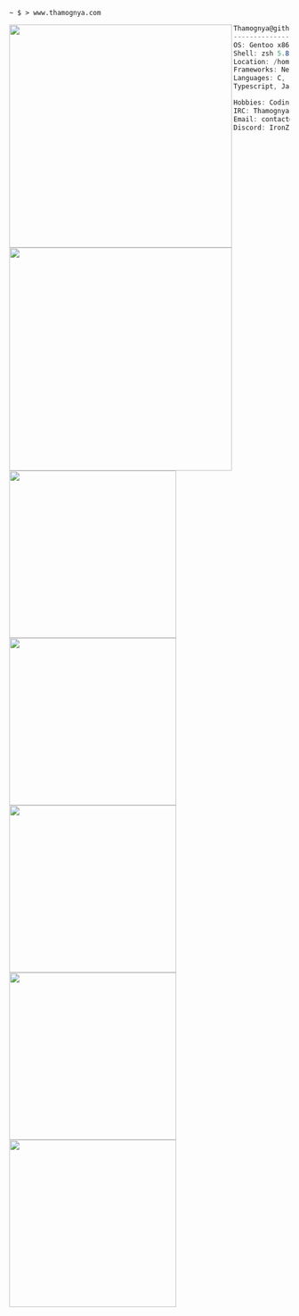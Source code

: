```console
~ $ > www.thamognya.com
```



<img align="left" src="https://github-readme-stats.vercel.app/api?username=Thamognya&count_private=true&show_icons=true&theme=dark" width="400"/>

```csharp
Thamognya@github.com
-------------------------
OS: Gentoo x86_64
Shell: zsh 5.8.1
Location: /home/thamognya
Frameworks: NextJs
Languages: C, C++, Rust, Python,
Typescript, Javascript
```

<img align="left" src="https://github-readme-stats.vercel.app/api/top-langs/?username=Thamognya&langs_count=10&hide=shell&theme=dark" width="400" />

```csharp
Hobbies: Coding, & Manga Reading
IRC: Thamognya
Email: contact@thamognya.com
Discord: IronZoom#5805
```

<div align="left">
   <a href="https://github.com/Thamognya/TFetch" target="_blank"><img src="https://github-readme-stats.vercel.app/api/pin/?username=Thamognya&repo=TFetch&theme=dark" width="300" /></a>
   <a href="https://github.com/Thamognya/UniverseVim" target="_blank"><img src="https://github-readme-stats.vercel.app/api/pin/?username=Thamognya&repo=UniverseVim&theme=dark" width="300" /></a>
   <a href="https://github.com/Thamognya/meaty-rust-kernel" target="_blank"><img src="https://github-readme-stats.vercel.app/api/pin/?username=Thamognya&repo=meaty-rust-kernel&theme=dark" width="300" />
   <a href="https://github.com/Thamognya/meaty-c-kernel" target="_blank"><img src="https://github-readme-stats.vercel.app/api/pin/?username=Thamognya&repo=meaty-c-kernel&theme=dark" width="300" /></a>
   <a href="https://github.com/Thamognya/GCC-Cross-Compiler" target="_blank"><img src="https://github-readme-stats.vercel.app/api/pin/?username=Thamognya&repo=GCC-Cross-Compiler&theme=dark" width="300" /></a>
</div>
